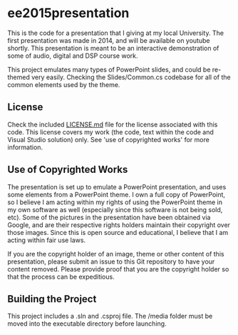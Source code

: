 # ee2015presentation
This is the code for a presentation that I giving at my local University.  The first presentation was made in 2014, and will be available on youtube shortly.  This presentation is meant to be an interactive demonstration of some of audio, digital and DSP course work.

This project emulates many types of PowerPoint slides, and could be re-themed very easily.  Checking the Slides/Common.cs codebase for all of the common elements used by the theme.

## License
Check the included [LICENSE.md](https://github.com/giawa/ee2015presentation/blob/master/LICENSE.md) file for the license associated with this code.  This license covers my work (the code, text within the code and Visual Studio solution) only.  See 'use of copyrighted works' for more information.

## Use of Copyrighted Works
The presentation is set up to emulate a PowerPoint presentation, and uses some elements from a PowerPoint theme.  I own a full copy of PowerPoint, so I believe I am acting within my rights of using the PowerPoint theme in my own software as well (especially since this software is not being sold, etc).  Some of the pictures in the presentation have been obtained via Google, and are their respective rights holders maintain their copyright over those images.  Since this is open source and educational, I believe that I am acting within fair use laws.

If you are the copyright holder of an image, theme or other content of this presentation, please submit an issue to this Git repository to have your content removed.  Please provide proof that you are the copyright holder so that the process can be expeditious.

## Building the Project
This project includes a .sln and .csproj file.  The /media folder must be moved into the executable directory before launching.